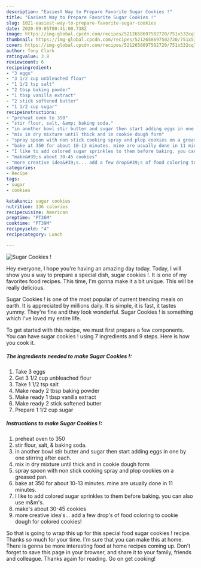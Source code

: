 ```yaml
---
description: "Easiest Way to Prepare Favorite Sugar Cookies !"
title: "Easiest Way to Prepare Favorite Sugar Cookies !"
slug: 1021-easiest-way-to-prepare-favorite-sugar-cookies
date: 2020-09-05T00:41:00.738Z
image: https://img-global.cpcdn.com/recipes/5212658697502720/751x532cq70/sugar-cookies-recipe-main-photo.jpg
thumbnail: https://img-global.cpcdn.com/recipes/5212658697502720/751x532cq70/sugar-cookies-recipe-main-photo.jpg
cover: https://img-global.cpcdn.com/recipes/5212658697502720/751x532cq70/sugar-cookies-recipe-main-photo.jpg
author: Tony Clark
ratingvalue: 3.8
reviewcount: 6
recipeingredient:
- "3 eggs"
- "3 1/2 cup unbleached flour"
- "1 1/2 tsp salt"
- "2 tbsp baking powder"
- "1 tbsp vanilla extract"
- "2 stick softened butter"
- "1 1/2 cup sugar"
recipeinstructions:
- "preheat oven to 350"
- "stir flour, salt, &amp; baking soda."
- "in another bowl stir butter and sugar then start adding eggs in one by one stirring after each."
- "mix in dry mixture until thick and in cookie dough form"
- "spray spoon with non stick cooking spray and plop cookies on a greased pan."
- "bake at 350 for about 10-13 minutes. mine are usually done in 11 minutes."
- "I like to add colored sugar sprinkles to them before baking. you can also use m&amp;m&#39;s."
- "make&#39;s about 30-45 cookies"
- "more creative idea&#39;s... add a few drop&#39;s of food coloring to cookie dough for colored cookies!"
categories:
- Recipe
tags:
- sugar
- cookies

katakunci: sugar cookies 
nutrition: 136 calories
recipecuisine: American
preptime: "PT36M"
cooktime: "PT39M"
recipeyield: "4"
recipecategory: Lunch

---
```



![Sugar Cookies !](https://img-global.cpcdn.com/recipes/5212658697502720/751x532cq70/sugar-cookies-recipe-main-photo.jpg)

Hey everyone, I hope you're having an amazing day today. Today, I will show you a way to prepare a special dish, sugar cookies !. It is one of my favorites food recipes. This time, I'm gonna make it a bit unique. This will be really delicious.



Sugar Cookies ! is one of the most popular of current trending meals on earth. It is appreciated by millions daily. It is simple, it is fast, it tastes yummy. They're fine and they look wonderful. Sugar Cookies ! is something which I've loved my entire life.


To get started with this recipe, we must first prepare a few components. You can have sugar cookies ! using 7 ingredients and 9 steps. Here is how you cook it.

<!--inarticleads1-->

##### The ingredients needed to make Sugar Cookies !:

1. Take 3 eggs
1. Get 3 1/2 cup unbleached flour
1. Take 1 1/2 tsp salt
1. Make ready 2 tbsp baking powder
1. Make ready 1 tbsp vanilla extract
1. Make ready 2 stick softened butter
1. Prepare 1 1/2 cup sugar




<!--inarticleads2-->

##### Instructions to make Sugar Cookies !:

1. preheat oven to 350
1. stir flour, salt, &amp; baking soda.
1. in another bowl stir butter and sugar then start adding eggs in one by one stirring after each.
1. mix in dry mixture until thick and in cookie dough form
1. spray spoon with non stick cooking spray and plop cookies on a greased pan.
1. bake at 350 for about 10-13 minutes. mine are usually done in 11 minutes.
1. I like to add colored sugar sprinkles to them before baking. you can also use m&amp;m&#39;s.
1. make&#39;s about 30-45 cookies
1. more creative idea&#39;s... add a few drop&#39;s of food coloring to cookie dough for colored cookies!




So that is going to wrap this up for this special food sugar cookies ! recipe. Thanks so much for your time. I'm sure that you can make this at home. There is gonna be more interesting food at home recipes coming up. Don't forget to save this page in your browser, and share it to your family, friends and colleague. Thanks again for reading. Go on get cooking!
